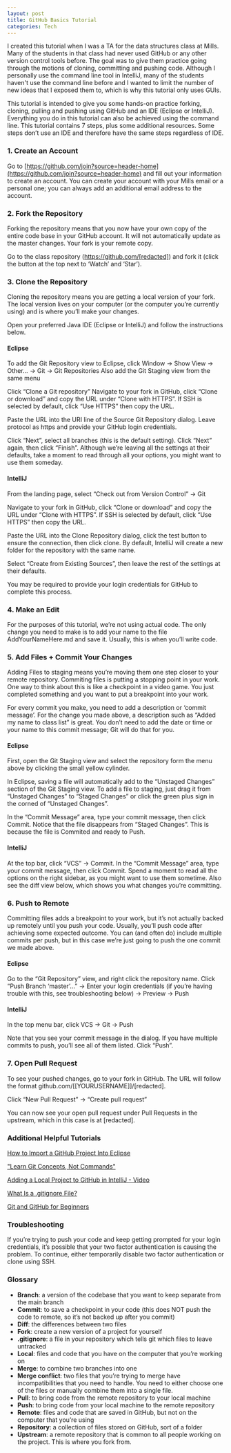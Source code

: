 ```yaml
---
layout: post
title: GitHub Basics Tutorial
categories: Tech
---
```


I created this tutorial when I was a TA for the data structures class at Mills. Many of the students in that class had never used GitHub or any other version control tools before. The goal was to give them practice going through the motions of cloning, committing and pushing code. Although I personally use the command line tool in IntelliJ, many of the students haven't use the command line before and I wanted to limit the number of new ideas that I exposed them to, which is why this tutorial only uses GUIs.


This tutorial is intended to give you some hands-on practice forking, cloning, pulling and pushing using GitHub and an IDE (Eclipse or IntelliJ). Everything you do in this tutorial can also be achieved using the command line. This tutorial contains 7 steps, plus some additional resources. Some steps don’t use an IDE and therefore have the same steps regardless of IDE.


### 1. Create an Account
Go to [https://github.com/join?source=header-home](https://github.com/join?source=header-home) and fill out your information to create an account. You can create your account with your Mills email or a personal one; you can always add an additional email address to the account.

### 2. Fork the Repository
Forking the repository means that you now have your own copy of the entire code base in your GitHub account. It will not automatically update as the master changes. Your fork is your remote copy.

Go to the class repository (https://github.com/[redacted]) and fork it (click the button at the top next to ‘Watch’ and ‘Star’).


### 3. Clone the Repository
Cloning the repository means you are getting a local version of your fork. The local version lives on your computer (or the computer you’re currently using) and is where you’ll make your changes. 

Open your preferred Java IDE (Eclipse or IntelliJ) and follow the instructions below.


#### Eclipse


To add the Git Repository view to Eclipse, click Window → Show View → Other… → Git → Git Repositories
Also add the Git Staging view from the same menu

Click “Clone a Git repository”
Navigate to your fork in GitHub, click “Clone or download” and copy the URL under “Clone with HTTPS”. If SSH is selected by default, click “Use HTTPS” then copy the URL.

Paste the URL into the URI line of the Source Git Repository dialog.
Leave protocol as https and provide your GitHub login credentials.

Click “Next”, select all branches (this is the default setting). Click “Next” again, then click “Finish”. Although we’re leaving all the settings at their defaults, take a moment to read through all your options, you might want to use them someday.


#### IntelliJ


From the landing page, select “Check out from Version Control” → Git

Navigate to your fork in GitHub, click “Clone or download” and copy the URL under “Clone with HTTPS”. If SSH is selected by default, click “Use HTTPS” then copy the URL.

Paste the URL into the Clone Repository dialog, click the test button to ensure the connection, then click clone. By default, IntelliJ will create a new folder for the repository with the same name.

Select “Create from Existing Sources”, then leave the rest of the settings at their defaults.

You may be required to provide your login credentials for GitHub to complete this process.

### 4. Make an Edit
For the purposes of this tutorial, we’re not using actual code. The only change you need to make is to add your name to the file AddYourNameHere.md and save it.
Usually, this is when you’ll write code.

### 5. Add Files + Commit Your Changes
Adding Files to staging means you’re moving them one step closer to your remote repository. Commiting files is putting a stopping point in your work. One way to think about this is like a checkpoint in a video game. You just completed something and you want to put a breakpoint into your work. 

For every commit you make, you need to add a description or ‘commit message’. For the change you made above, a description such as “Added my name to class list” is great. You don’t need to add the date or time or your name to this commit message; Git will do that for you.


#### Eclipse


First, open the Git Staging view and select the repository form the menu above by clicking the small yellow cylinder.

In Eclipse, saving a file will automatically add to the “Unstaged Changes” section of the Git Staging view. To add a file to staging, just drag it from “Unstaged Changes” to “Staged Changes” or click the green plus sign in the corned of “Unstaged Changes”.

In the “Commit Message” area, type your commit message, then click Commit. Notice that the file disappears from “Staged Changes”. This is because the file is Commited and ready to Push.


#### IntelliJ


At the top bar, click “VCS” → Commit. In the “Commit Message” area, type your commit message, then click Commit. Spend a moment to read all the options on the right sidebar, as you might want to use them sometime. Also see the diff view below, which shows you what changes you’re committing.


### 6. Push to Remote
Committing files adds a breakpoint to your work, but it’s not actually backed up remotely until you push your code. Usually, you’ll push code after achieving some expected outcome. You can (and often do) include multiple commits per push, but in this case we’re just going to push the one commit we made above.


#### Eclipse


Go to the “Git Repository” view, and right click the repository name. Click “Push Branch ‘master’...” → Enter your login credentials (if you’re having trouble with this, see troubleshooting below) → Preview → Push
    

#### IntelliJ


In the top menu bar, click VCS → Git → Push

Note that you see your commit message in the dialog. If you have multiple commits to push, you’ll see all of them listed. Click “Push”.

### 7. Open Pull Request
To see your pushed changes, go to your fork in GitHub. The URL will follow the format github.com/[[YOURUSERNAME]]/[redacted].

Click “New Pull Request” → “Create pull request”

You can now see your open pull request under Pull Requests in the upstream, which in this case is at [redacted].

### Additional Helpful Tutorials
[How to Import a GitHub Project Into Eclipse](https://github.com/collab-uniba/socialcde4eclipse/wiki/How-to-import-a-GitHub-project-into-Eclipse)


["Learn Git Concepts, Not Commands"](https://dev.to/unseenwizzard/learn-git-concepts-not-commands-4gjc)


[Adding a Local Project to GitHub in IntelliJ - Video](https://www.youtube.com/watch?v=mf2-MOl0VXY)


[What Is a .gitignore File?](https://git-scm.com/docs/gitignore)


[Git and GitHub for Beginners](https://product.hubspot.com/blog/git-and-github-tutorial-for-beginners)

### Troubleshooting
If you’re trying to push your code and keep getting prompted for your login credentials, it’s possible that your two factor authentication is causing the problem. To continue, either temporarily disable two factor authentication or clone using SSH.

### Glossary
+ **Branch**: a version of the codebase that you want to keep separate from the main branch
+ **Commit**: to save a checkpoint in your code (this does NOT push the code to remote, so it’s not backed up after you commit)
+ **Diff**: the differences between two files
+ **Fork**: create a new version of a project for yourself
+ **.gitignore**: a file in your repository which tells git which files to leave untracked
+ **Local**: files and code that you have on the computer that you’re working on
+ **Merge**: to combine two branches into one
+ **Merge conflict**: two files that you’re trying to merge have incompatibilities that you need to handle. You need to either choose one of the files or manually combine them into a single file.
+ **Pull**: to bring code from the remote repository to your local machine
+ **Push**: to bring code from your local machine to the remote repository
+ **Remote**: files and code that are saved in GitHub, but not on the computer that you’re using
+ **Repository**: a collection of files stored on GitHub, sort of a folder
+ **Upstream**: a remote repository that is common to all people working on the project. This is where you fork from.
